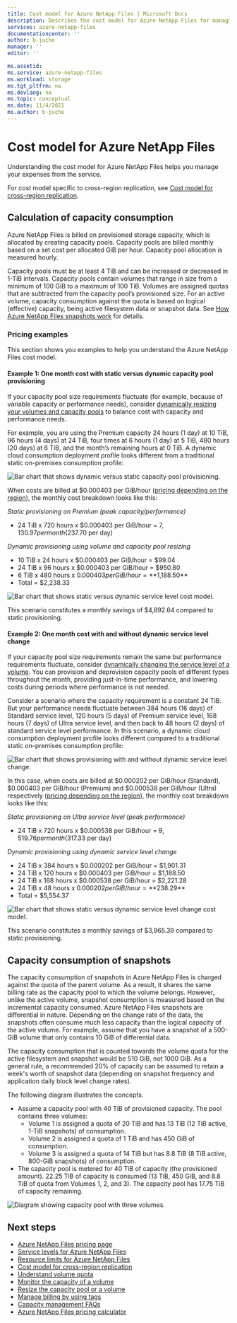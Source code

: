 ```yaml
---
title: Cost model for Azure NetApp Files | Microsoft Docs
description: Describes the cost model for Azure NetApp Files for managing expenses from the service.
services: azure-netapp-files
documentationcenter: ''
author: b-juche
manager: ''
editor: ''

ms.assetid:
ms.service: azure-netapp-files
ms.workload: storage
ms.tgt_pltfrm: na
ms.devlang: na
ms.topic: conceptual
ms.date: 11/4/2021
ms.author: b-juche
---
```

# Cost model for Azure NetApp Files 

Understanding the cost model for Azure NetApp Files helps you manage your expenses from the service. 

For cost model specific to cross-region replication, see [Cost model for cross-region replication](cross-region-replication-introduction.md#cost-model-for-cross-region-replication).

## Calculation of capacity consumption

Azure NetApp Files is billed on provisioned storage capacity, which is allocated by creating capacity pools. Capacity pools are billed monthly based on a set cost per allocated GiB per hour. Capacity pool allocation is measured hourly.  

Capacity pools must be at least 4 TiB and can be increased or decreased in 1-TiB intervals. Capacity pools contain volumes that range in size from a minimum of 100 GiB to a maximum of 100 TiB. Volumes are assigned quotas that are subtracted from the capacity pool’s provisioned size. For an active volume, capacity consumption against the quota is based on logical (effective) capacity, being active filesystem data or snapshot data. See [How Azure NetApp Files snapshots work](snapshots-introduction.md) for details. 

### Pricing examples

This section shows you examples to help you understand the Azure NetApp Files cost model.

#### Example 1: One month cost with static versus dynamic capacity pool provisioning 

If your capacity pool size requirements fluctuate (for example, because of variable capacity or performance needs), consider [dynamically resizing your volumes and capacity pools](azure-netapp-files-resize-capacity-pools-or-volumes.md) to balance cost with capacity and performance needs.

For example, you are using the Premium capacity 24 hours (1 day) at 10 TiB, 96 hours (4 days) at 24 TiB, four times at 6 hours (1 day) at 5 TiB, 480 hours (20 days) at 6 TiB, and the month’s remaining hours at 0 TiB. A dynamic cloud consumption deployment profile looks different from a traditional static on-premises consumption profile: 

![Bar chart that shows dynamic versus static capacity pool provisioning.](../media/azure-netapp-files/cost-model-example-one-capacity.png)

When costs are billed at $0.000403 per GiB/hour ([pricing depending on the region](https://azure.microsoft.com/pricing/details/netapp/)), the monthly cost breakdown looks like this:

*Static provisioning on Premium (peak capacity/performance)*

* 24 TiB x 720 hours x $0.000403 per GiB/hour = $7,130.97 per month ($237.70 per day) 

*Dynamic provisioning using volume and capacity pool resizing* 

* 10 TiB x 24 hours x $0.000403 per GiB/hour = 	$99.04
* 24 TiB x 96 hours x $0.000403 per GiB/hour = 	$950.80
* 6 TiB x 480 hours x $0.000403 per GiB/hour =	**$1,188.50**
* Total = $2,238.33

![Bar chart that shows static versus dynamic service level cost model.](../media/azure-netapp-files/cost-model-example-one-pricing.png)

This scenario constitutes a monthly savings of $4,892.64 compared to static provisioning.

#### Example 2: One month cost with and without dynamic service level change

If your capacity pool size requirements remain the same but performance requirements fluctuate, consider [dynamically changing the service level of a volume](dynamic-change-volume-service-level.md). You can provision and deprovision capacity pools of different types throughout the month, providing just-in-time performance, and lowering costs during periods where performance is not needed. 

Consider a scenario where the capacity requirement is a constant 24 TiB. But your performance needs fluctuate between 384 hours (16 days) of Standard service level, 120 hours (5 days) of Premium service level, 168 hours (7 days) of Ultra service level, and then back to 48 hours (2 days) of standard service level performance. In this scenario, a dynamic cloud consumption deployment profile looks different compared to a traditional static on-premises consumption profile: 

![Bar chart that shows provisioning with and without dynamic service level change.](../media/azure-netapp-files/cost-model-example-two-capacity.png)

In this case, when costs are billed at $0.000202 per GiB/hour (Standard), $0.000403 per GiB/hour (Premium) and $0.000538 per GiB/hour (Ultra) respectively ([pricing depending on the region](https://azure.microsoft.com/pricing/details/netapp/)), the monthly cost breakdown looks like this: 

*Static provisioning on Ultra service level (peak performance)*

* 24 TiB x 720 hours x $0.000538 per GiB/hour = $9,519.76 per month ($317.33 per day) 
 
*Dynamic provisioning using dynamic service level change*

* 24 TiB x 384 hours x $0.000202 per GiB/hour  = $1,901.31  
* 24 TiB x 120 hours x $0.000403 per GiB/hour  = $1,188.50  
* 24 TiB x 168 hours x $0.000538 per GiB/hour  = $2,221.28  
* 24 TiB x 48 hours x $0.000202 per GiB/hour   = **$238.29** 
* Total = $5,554.37 

![Bar chart that shows static versus dynamic service level change cost model.](../media/azure-netapp-files/cost-model-example-two-pricing.png)

This scenario constitutes a monthly savings of $3,965.39 compared to static provisioning.

## Capacity consumption of snapshots 

The capacity consumption of snapshots in Azure NetApp Files is charged against the quota of the parent volume.  As a result, it shares the same billing rate as the capacity pool to which the volume belongs.  However, unlike the active volume, snapshot consumption is measured based on the incremental capacity consumed.  Azure NetApp Files snapshots are differential in nature. Depending on the change rate of the data, the snapshots often consume much less capacity than the logical capacity of the active volume. For example, assume that you have a snapshot of a 500-GiB volume that only contains 10 GiB of differential data. 

The capacity consumption that is counted towards the volume quota for the active filesystem and snapshot would be 510 GiB, not 1000 GiB. As a general rule, a recommended 20% of capacity can be assumed to retain a week's worth of snapshot data (depending on snapshot frequency and application daily block level change rates). 

The following diagram illustrates the concepts. 

* Assume a capacity pool with 40 TiB of provisioned capacity. The pool contains three volumes:    
    * Volume 1 is assigned a quota of 20 TiB and has 13 TiB (12 TiB active, 1-TiB snapshots) of consumption.
    * Volume 2 is assigned a quota of 1 TiB and has 450 GiB of consumption.
    * Volume 3 is assigned a quota of 14 TiB but has 8.8 TiB (8 TiB active, 800-GiB snapshots) of consumption.   
* The capacity pool is metered for 40 TiB of capacity (the provisioned amount). 22.25 TiB of capacity is consumed (13 TiB, 450 GiB, and 8.8 TiB of quota from Volumes 1, 2, and 3). The capacity pool has 17.75 TiB of capacity remaining.   

![Diagram showing capacity pool with three volumes.](../media/azure-netapp-files/azure-netapp-files-capacity-pool-with-three-vols.png)

## Next steps

* [Azure NetApp Files pricing page](https://azure.microsoft.com/pricing/details/storage/netapp/)
* [Service levels for Azure NetApp Files](azure-netapp-files-service-levels.md)
* [Resource limits for Azure NetApp Files](azure-netapp-files-resource-limits.md)
* [Cost model for cross-region replication](cross-region-replication-introduction.md#cost-model-for-cross-region-replication)
* [Understand volume quota](volume-quota-introduction.md)
* [Monitor the capacity of a volume](monitor-volume-capacity.md)
* [Resize the capacity pool or a volume](azure-netapp-files-resize-capacity-pools-or-volumes.md)
* [Manage billing by using tags](manage-billing-tags.md)
* [Capacity management FAQs](faq-capacity-management.md)
* [Azure NetApp Files pricing calculator](https://azure.microsoft.com/pricing/calculator/?service=netapp)

